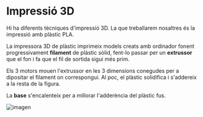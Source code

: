 
# Impressió 3D

Hi ha diferents tècniques d'impressió 3D. La que treballarem nosaltres és la impressió amb plàstic PLA.

La impressora 3D de plàstic imprimeix models creats amb ordinador fonent progressivament **filament** de plàstic sòlid, fent-lo passar per un **extrussor** que el fon i fa que el fil de sortida sigui més prim.

Els 3 motors mouen l'extrussor en les 3 dimensions conegudes per a dipositar el filament on correspongui. Al poc, el plàstic solidifica i s'addereix a la resta de la figura.

La **base** s'encalenteix per a millorar l'adderència del plàstic fus.

![imagen](img/2022-12-15-16-51-02.png)